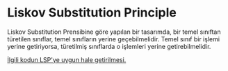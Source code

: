 # Liskov Substitution Principle
Liskov Substitution Prensibine göre yapılan bir tasarımda, bir temel sınıftan türetilen sınıflar, temel sınıfların yerine geçebilmelidir. Temel sınıf bir işlemi yerine getiriyorsa, türetilmiş sınıflarda o işlemleri yerine getirebilmelidir.

[İlgili kodun LSP'ye uygun hale getirilmesi.](https://github.com/omereryilmaz/SOLIDPrinciplesInCSharp/commit/edb42c7eede725f68c54c6f8236dfcc47efb680c#diff-821e582030bb042824090e07ff25338b7537475657e5f207295de257bb16a828)